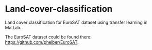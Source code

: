 # Land-cover-classification
Land cover classification for EuroSAT dataset using transfer learning in MatLab.

The EuroSAT dataset could be found there: https://github.com/phelber/EuroSAT.
